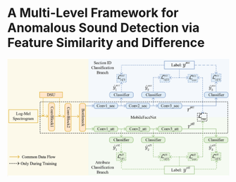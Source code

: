 # A Multi-Level Framework for Anomalous Sound Detection via Feature Similarity and Difference
<img src="./overall.png">

